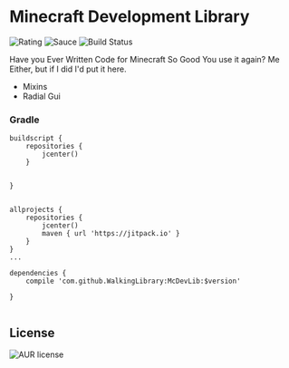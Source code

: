 # Minecraft Development Library

![Rating](https://img.shields.io/badge/Rating-1%2F5-Red)
![Sauce](https://img.shields.io/badge/100%25-Spaghetti%20Code-orange)
![Build Status](https://img.shields.io/badge/Build-Passing-green)



Have you Ever Written Code for Minecraft So Good You use it again? Me Either, but if I did I'd put it here.

  - Mixins
  - Radial Gui

### Gradle

```
buildscript {
    repositories {
        jcenter()
    }


}


allprojects {
    repositories {
        jcenter()
        maven { url 'https://jitpack.io' }
    }
}
...

dependencies {
    compile 'com.github.WalkingLibrary:McDevLib:$version'

}


```
License
----
![AUR license](https://img.shields.io/badge/License-MIT-blue)


